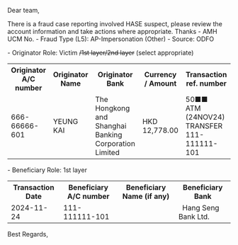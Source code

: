 Dear team,

There is a fraud case reporting involved HASE  suspect, please review the account information and take actions where appropriate. Thanks
\- AMH UCM No.
\- Fraud Type (L5): AP-Impersonation (Other)
\- Source: ODFO 

\- Originator Role: Victim ~~/1st layer/2nd layer~~ (select appropriate)
<table>
<tr><th>Originator A/C number</th><th>Originator Name</th><th>Originator Bank</th><th>Currency / Amount</th><th>Transaction ref. number</th></tr>
<tr><td>666-66666-601</td><td>YEUNG KAI</td><td>The Hongkong and Shanghai Banking Corporation Limited  </td><td>HKD 12,778.00</td><td>50■■   ATM       (24NOV24)  TRANSFER 111-111111-101</td></tr>
</table>

\- Beneficiary Role: 1st layer
<table>
<tr><th>Transaction Date</th><th>Beneficiary A/C number</th><th>Beneficiary Name (if any)</th><th>Beneficiary Bank</th></tr>
<tr><td>2024-11-24</td><td>111-111111-101</td><td></td><td>  Hang Seng Bank Ltd.  </td></tr>
</table>

Best Regards,